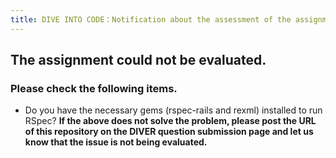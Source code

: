 ```yaml
---
title: DIVE INTO CODE：Notification about the assessment of the assignment
---
```

## The assignment could not be evaluated.
### Please check the following items.
- Do you have the necessary gems (rspec-rails and rexml) installed to run RSpec?
**If the above does not solve the problem, please post the URL of this repository on the DIVER question submission page and let us know that the issue is not being evaluated.**
